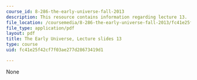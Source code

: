 ```yaml
---
course_id: 8-286-the-early-universe-fall-2013
description: This resource contains information regarding lecture 13.
file_location: /coursemedia/8-286-the-early-universe-fall-2013/fc41e25f42cf7f03ae277d28673419d1_MIT8_286F13_lec13.pdf
file_type: application/pdf
layout: pdf
title: The Early Universe, Lecture slides 13
type: course
uid: fc41e25f42cf7f03ae277d28673419d1

---
```

None